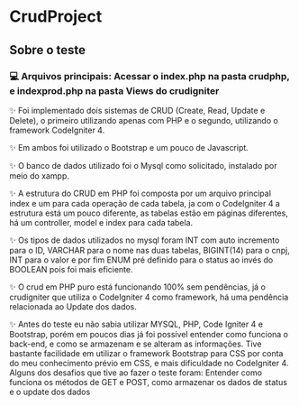 # CrudProject
<h2>Sobre o teste</h2>
<h3> 💻 Arquivos principais: Acessar o index.php na pasta crudphp, e indexprod.php na pasta Views do crudigniter</h3>
<p>✨ Foi implementado dois sistemas de CRUD (Create, Read, Update e Delete), o primeiro utilizando apenas com PHP e o segundo, utilizando o framework CodeIgniter 4. </p>
<p> ✨ Em ambos foi utilizado o Bootstrap e um pouco de Javascript. </p>
<p> ✨ O banco de dados utilizado foi o Mysql como solicitado, instalado por meio do xampp. </p>
<p> ✨ A estrutura do CRUD em PHP foi composta por um arquivo principal index e um para cada operação de cada tabela, ja com o CodeIgniter 4 a estrutura está um pouco diferente, as tabelas estão em páginas diferentes, há um controller, model e index para cada tabela.</p>
<p> ✨ Os tipos de dados utilizados no mysql foram INT com auto incremento para o ID, VARCHAR para o nome nas duas tabelas, BIGINT(14) para o cnpj, INT para o valor e por fim ENUM pré definido para o status ao invés do BOOLEAN pois foi mais eficiente.</p>
<p> ✨ O crud em PHP puro está funcionando 100% sem pendências, já o crudigniter que utiliza o CodeIgniter 4 como framework, há uma pendência relacionada ao Update dos dados. </p>
<p> ✨ Antes do teste eu não sabia utilizar MYSQL, PHP, Code Igniter 4 e Bootstrap, porém em poucos dias já foi possível entender como funciona o back-end, e como se armazenam e se alteram as informações. Tive bastante facilidade em utilizar o framework Bootstrap para CSS por conta do meu conhecimento prévio em CSS, e mais dificuldade no CodeIgniter 4. Alguns dos desafios que tive ao fazer o teste foram: Entender como funciona os métodos de GET e POST, como armazenar os dados de status e o update dos dados </p>
